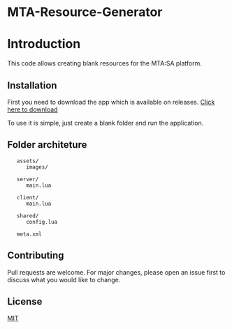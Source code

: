 # MTA-Resource-Generator

# Introduction

This code allows creating blank resources for the MTA:SA platform.

## Installation

First you need to download the app which is available on releases.
[Click here to download](https://github.com/matheustkn/MTA-Resource-Generator/releases/tag/v1.0.0)

To use it is simple, just create a blank folder and run the application.

## Folder architeture

```
   assets/
      images/

   server/
      main.lua

   client/
      main.lua

   shared/
      config.lua

   meta.xml
```

## Contributing
Pull requests are welcome. For major changes, please open an issue first to discuss what you would like to change.

## License
[MIT](https://choosealicense.com/licenses/mit/)
